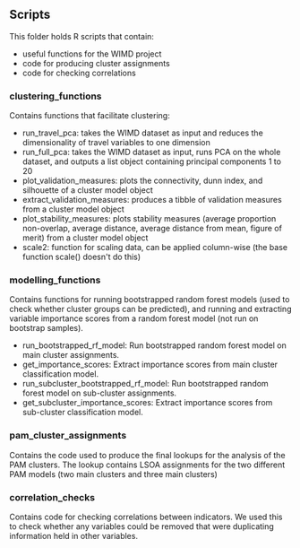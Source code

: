 ## Scripts

This folder holds R scripts that contain:

* useful functions for the WIMD project 
* code for producing cluster assignments
* code for checking correlations

### clustering_functions

Contains functions that facilitate clustering:

* run_travel_pca: takes the WIMD dataset as input and reduces the dimensionality of travel variables
to one dimension
* run_full_pca: takes the WIMD dataset as input, runs PCA on the whole dataset, and outputs a list object containing principal components 1 to 20
* plot_validation_measures: plots the connectivity, dunn index, and silhouette of a cluster model object
* extract_validation_measures: produces a tibble of validation measures from a cluster model object
* plot_stability_measures: plots stability measures (average proportion non-overlap, average distance, average distance from mean, figure of merit) from a cluster model object
* scale2: function for scaling data, can be applied column-wise (the base function scale() doesn't do this)

### modelling_functions

Contains functions for running bootstrapped random forest models (used to check whether cluster groups can be predicted), and running and extracting variable importance scores from a random forest model (not run on bootstrap samples).

* run_bootstrapped_rf_model: Run bootstrapped random forest model on main cluster assignments. 
* get_importance_scores: Extract importance scores from main cluster classification model. 
* run_subcluster_bootstrapped_rf_model: Run bootstrapped random forest model on  sub-cluster assignments.
* get_subcluster_importance_scores: Extract importance scores from sub-cluster classification model. 

### pam_cluster_assignments

Contains the code used to produce the final lookups for the analysis of the PAM clusters. The lookup 
contains LSOA assignments for the two different PAM models (two main clusters and three main clusters)

### correlation_checks

Contains code for checking correlations between indicators. We used this to check whether any variables 
could be removed that were duplicating information held in other variables. 